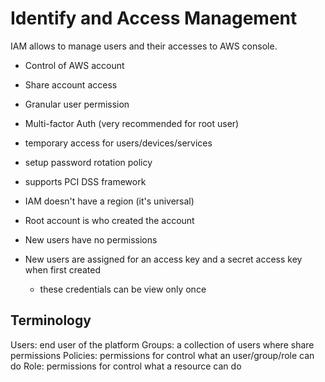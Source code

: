 
# Identify and Access Management

 IAM allows to manage users and their accesses to AWS console.

- Control of AWS account
- Share account access
- Granular user permission
- Multi-factor Auth (very recommended for root user)
- temporary access for users/devices/services
- setup password rotation policy
- supports PCI DSS framework

- IAM doesn't have a region (it's universal)
- Root account is who created the account
- New users have no permissions
- New users are assigned for an access key and a secret access key when first created
	- these credentials can be view only once
 

## Terminology

Users: end user of the platform
Groups: a collection of users where share permissions
Policies: permissions for control what an user/group/role can do
Role: permissions for control what a resource can do